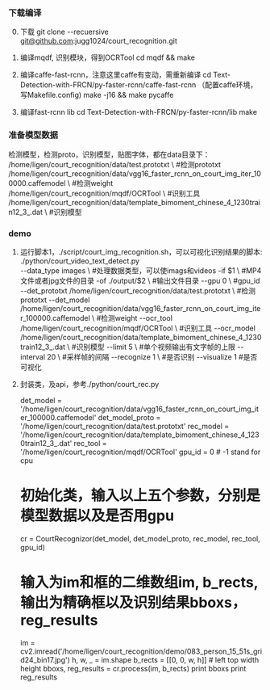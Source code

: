 ### 下载编译 ###
0. 下载
git clone --recuersive git@github.com:jugg1024/court_recognition.git

1. 编译mqdf, 识别模块，得到OCRTool
cd mqdf && make

2. 编译caffe-fast-rcnn，注意这里caffe有变动，需重新编译
cd Text-Detection-with-FRCN/py-faster-rcnn/caffe-fast-rcnn （配置caffe环境，写Makefile.config)
make -j16 && make pycaffe

3. 编译fast-rcnn lib
cd Text-Detection-with-FRCN/py-faster-rcnn/lib
make

### 准备模型数据 ###
检测模型，检测proto，识别模型，贴图字体，都在data目录下：
/home/ligen/court_recognition/data/test.prototxt \  #检测prototxt
/home/ligen/court_recognition/data/vgg16_faster_rcnn_on_court_img_iter_100000.caffemodel \ #检测weight
/home/ligen/court_recognition/mqdf/OCRTool \  #识别工具
/home/ligen/court_recognition/data/template_bimoment_chinese_4_1230train12_3_.dat \  #识别模型

### demo ###
1. 运行脚本1，./script/court_img_recognition.sh，可以可视化识别结果的脚本:
./python/court_video_text_detect.py \
    --data_type images \   #处理数据类型，可以使imags和videos
    -if $1 \              #MP4文件或者jpg文件的目录
    -of ./output/$2 \     #输出文件目录
    --gpu 0 \             #gpu_id
    --det_prototxt /home/ligen/court_recognition/data/test.prototxt \  #检测prototxt
    --det_model  /home/ligen/court_recognition/data/vgg16_faster_rcnn_on_court_img_iter_100000.caffemodel \ #检测weight
    --ocr_tool  /home/ligen/court_recognition/mqdf/OCRTool \  #识别工具
    --ocr_model /home/ligen/court_recognition/data/template_bimoment_chinese_4_1230train12_3_.dat \  #识别模型
    --limit 5 \  #单个视频输出有文字帧的上限
    --interval 20 \  #采样帧的间隔
    --recognize 1 \  #是否识别
    --visualize 1    #是否可视化

2. 封装类，及api，参考./python/court_rec.py

   det_model = '/home/ligen/court_recognition/data/vgg16_faster_rcnn_on_court_img_iter_100000.caffemodel'
   det_model_proto = '/home/ligen/court_recognition/data/test.prototxt'
   rec_model = '/home/ligen/court_recognition/data/template_bimoment_chinese_4_1230train12_3_.dat'
   rec_tool = '/home/ligen/court_recognition/mqdf/OCRTool'
   gpu_id = 0 # -1 stand for cpu
   # 初始化类，输入以上五个参数，分别是模型数据以及是否用gpu
   cr = CourtRecognizor(det_model, det_model_proto, rec_model, rec_tool, gpu_id)
   # 输入为im和框的二维数组im, b_rects, 输出为精确框以及识别结果bboxs，reg_results
   im = cv2.imread('/home/ligen/court_recognition/demo/083_person_15_51s_grid24_bin17.jpg')
   h, w, _ = im.shape
   b_rects = [[0, 0, w, h]]  # left top width height
   bboxs, reg_results = cr.process(im, b_rects)
   print bboxs
   print reg_results

